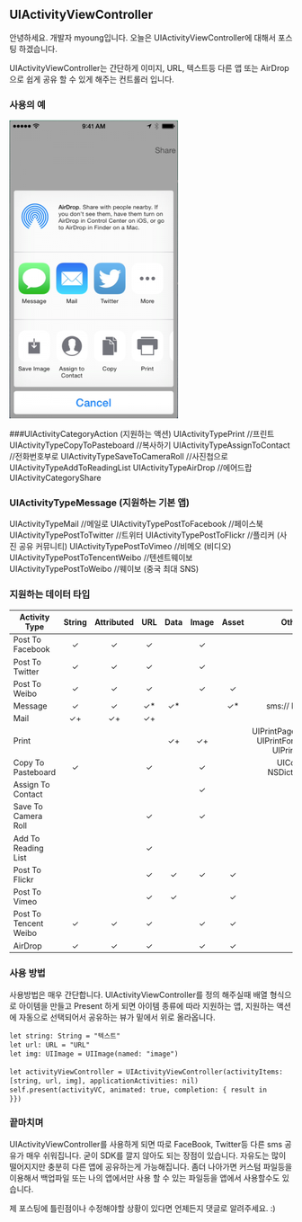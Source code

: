 ## UIActivityViewController

안녕하세요. 개발자 myoung입니다.
오늘은 UIActivityViewController에 대해서 포스팅 하겠습니다.

UIActivityViewController는 간단하게 이미지, URL, 텍스트등 다른 앱 또는 AirDrop으로 쉽게 공유 할 수 있게 해주는 컨트롤러 입니다.

### 사용의 예
![Alt text](https://github.com/myoungsc/PostingBlog/blob/master/BlogImage/UIActivityViewController-1.png?raw=true)

###UIActivityCategoryAction (지원하는 액션)
UIActivityTypePrint //프린트
UIActivityTypeCopyToPasteboard //복사하기
UIActivityTypeAssignToContact //전화번호부로
UIActivityTypeSaveToCameraRoll //사진첩으로
UIActivityTypeAddToReadingList
UIActivityTypeAirDrop //에어드랍
UIActivityCategoryShare

### UIActivityTypeMessage (지원하는 기본 앱)
UIActivityTypeMail //메일로
UIActivityTypePostToFacebook //페이스북
UIActivityTypePostToTwitter //트위터
UIActivityTypePostToFlickr //플리커 (사진 공유 커뮤니티)
UIActivityTypePostToVimeo //비메오 (비디오)
UIActivityTypePostToTencentWeibo //텐센트웨이보
UIActivityTypePostToWeibo //웨이보 (중국 최대 SNS)

### 지원하는 데이터 타입
|Activity Type|String|Attributed|URL|Data|Image|Asset|Other|
|---------------------|:-:|:-:|:-:|:-:|:-:|:-:|:-:|
|Post To Facebook|✓|✓|✓||✓|||
|Post To Twitter|✓|✓|✓||✓|||
|Post To Weibo|✓|✓|✓||✓|✓||
|Message|✓|✓|✓*|✓*||✓*|sms:// NSURL|
|Mail|✓+| ✓+|✓+|||||
|Print||||✓+|✓+||UIPrintPageRenderer, UIPrintFormatter, & UIPrintInfo     |
|Copy To Pasteboard|✓||✓||✓||UIColor, NSDictionary|
|Assign To Contact|||||✓|||
|Save To Camera Roll|||✓||✓|||
|Add To Reading List|||✓|||||
|Post To Flickr|||✓|✓|✓|✓||
|Post To Vimeo|||✓|✓||✓||
|Post To Tencent Weibo|✓|✓|✓||✓|✓||
|AirDrop|✓|✓|✓||✓|✓|||


### 사용 방법
사용방법은 매우 간단합니다. UIActivityViewController를 정의 해주실때 배열 형식으로 아이템을 만들고 Present 하게 되면 아이템 종류에 따라 지원하는 앱, 지원하는 액션에 자동으로 선택되어서 공유하는 뷰가 밑에서 위로 올라옵니다.

```
let string: String = "텍스트"
let url: URL = "URL"
let img: UIImage = UIImage(named: "image")

let activityViewController = UIActivityViewController(activityItems: [string, url, img], applicationActivities: nil)
self.present(activityVC, animated: true, completion: { result in
}})
```

### 끝마치며
UIActivityViewController를 사용하게 되면 따로 FaceBook, Twitter등 다른 sms 공유가 매우 쉬워집니다. 굳이 SDK를 깔지 않아도 되는 장점이 있습니다. 자유도는 많이 떨어지지만 충분히 다른 앱에 공유하는게 가능해집니다. 좀더 나아가면 커스텀 파일등을 이용해서 백업파일 또는 나의 앱에서만 사용 할 수 있는 파일등을 앱에서 사용할수도 있습니다.

제 포스팅에 틀린점이나 수정해야할 상황이 있다면 언제든지 댓글로 알려주세요. :)








